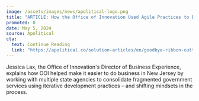 ```yaml
---
image: /assets/images/news/apolitical-logo.png
title: "ARTICLE: How the Office of Innovation Used Agile Practices to Build Business.NJ.gov "
promoted: 0
date: May 5, 2024 
source: Apolitical
cta:
  text: Continue Reading
  link: "https://apolitical.co/solution-articles/en/goodbye-ribbon-cuttings-hello-works-in-progress-an-iterative-approach-to-projects"
---
```


Jessica Lax, the Office of Innovation's Director of Business Experience, explains how OOI helped make it easier to do business in New Jersey by working with multiple state agencies to consolidate fragmented government services using iterative development practices – and shifting mindsets in the process. 
